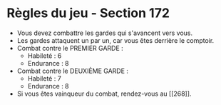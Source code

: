# Règles du jeu - Section 172

- Vous devez combattre les gardes qui s'avancent vers vous.
- Les gardes attaquent un par un, car vous êtes derrière le comptoir.
- Combat contre le PREMIER GARDE :
  - Habileté : 6
  - Endurance : 8
- Combat contre le DEUXIÈME GARDE :
  - Habileté : 7
  - Endurance : 8
- Si vous êtes vainqueur du combat, rendez-vous au [[268]].